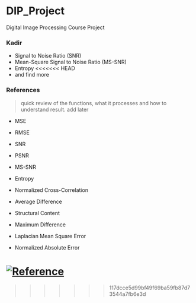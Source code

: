 # DIP_Project
Digital Image Processing Course Project

### Kadir
* Signal to Noise Ratio (SNR)
* Mean-Square Signal to Noise Ratio (MS-SNR)
* Entropy
<<<<<<< HEAD
* and find more

### References
> quick review of the functions, what it processes and how to understand result. add later

* MSE
* RMSE
* SNR
* PSNR
* MS-SNR
* Entropy

* Normalized Cross-Correlation
* Average Difference
* Structural Content
* Maximum Difference
* Laplacian Mean Square Error
* Normalized Absolute Error

[![Reference](testimg/Reference.PNG)](testimg/Reference.PNG)
=======
>>>>>>> 117dcce5d99bf49f69ba59fb87d73544a7fb6e3d
